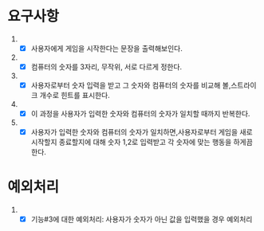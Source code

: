 # 요구사항

1. - [x] 사용자에게 게임을 시작한다는 문장을 출력해보인다.
2. - [x] 컴퓨터의 숫자를 3자리, 무작위, 서로 다르게 정한다.
3. - [x] 사용자로부터 숫자 입력을 받고 그 숫자와 컴퓨터의 숫자를 비교해 볼,스트라이크 개수로 힌트를 표시한다.
4. - [x] 이 과정을 사용자가 입력한 숫자와 컴퓨터의 숫자가 일치할 때까지 반복한다.
5. - [x] 사용자가 입력한 숫자와 컴퓨터의 숫자가 일치하면,사용자로부터 게임을 새로 시작할지 종료할지에 대해 숫자 1,2로 입력받고 각 숫자에 맞는 행동을 하게끔 한다.

# 예외처리

1. - [x] 기능#3에 대한 예외처리: 사용자가 숫자가 아닌 값을 입력했을 경우 예외처리
